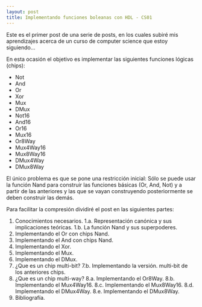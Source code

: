 ```yaml
---
layout: post
title: Implementando funciones boleanas con HDL - CS01
---
```


Este es el primer post de una serie de posts, en los cuales subiré mis aprendizajes acerca de un curso de computer science que estoy siguiendo...

En esta ocasión el objetivo es implementar las siguientes funciones lógicas (chips):

- Not
- And
- Or
- Xor
- Mux
- DMux
- Not16
- And16
- Or16
- Mux16
- Or8Way
- Mux4Way16
- Mux8Way16
- DMux4Way
- DMux8Way

El único problema es que se pone una restricción inicial: Sólo se puede usar la función Nand para construir las funciones básicas (Or, And, Not) y a partir de las anteriores y las que se vayan construyendo posteriormente se deben construir las demás.

Para facilitar la compresión dividiré el post en las siguientes partes:

1. Conocimientos necesarios.
1.a. Representación canónica y sus implicaciones teóricas.
1.b. La función Nand y sus superpoderes.
2. Implementando el Or con chips Nand.
3. Implementando el And con chips Nand.
4. Implementando el Xor.
5. Implementando el Mux.
6. Implementando el DMux.
7. ¿Que es un chip multi-bit?
7.b. Implementando la versión. multi-bit de los anteriores chips.
8. ¿Que es un chip multi-way?
8.a. Implementando el Or8Way.
8.b. Implementando el Mux4Way16.
8.c. Implementando el Mux8Way16.
8.d. Implementando el DMux4Way.
8.e. Implementando el DMux8Way.
9. Bibliografía.
